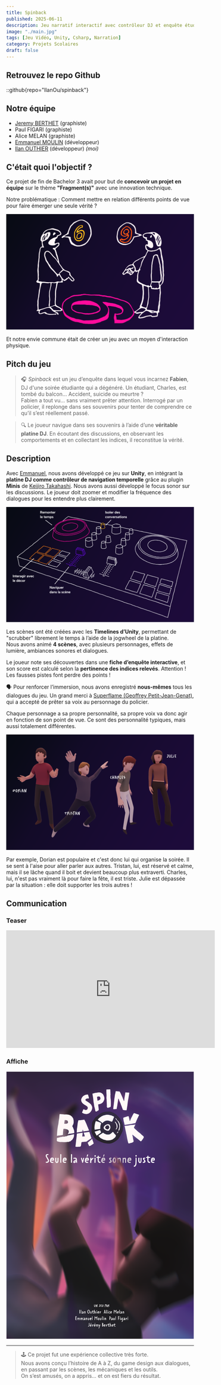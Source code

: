 ```yaml
---
title: Spinback
published: 2025-06-11
description: Jeu narratif interactif avec contrôleur DJ et enquête étudiante
image: "./main.jpg"
tags: [Jeu Vidéo, Unity, Csharp, Narration]
category: Projets Scolaires
draft: false
---
```


## Retrouvez le repo Github

::github{repo="IlanOu/spinback"}

## Notre équipe

- [Jeremy BERTHET](https://linktr.ee/aarleem) (graphiste)
- Paul FIGARI (graphiste)
- Alice MELAN (graphiste)
- [Emmanuel MOULIN](https://github.com/Kibishi47) (développeur)
- [Ilan OUTHIER](https://github.com/IlanOu) (développeur) *(moi)*

## C'était quoi l'objectif ?

Ce projet de fin de Bachelor 3 avait pour but de **concevoir un projet en équipe** sur le thème **"Fragment(s)"** avec une innovation technique.

Notre problématique : Comment mettre en relation différents points de vue pour faire émerger une seule vérité ?

![Points de vue](./point-of-view.png)

Et notre envie commune était de créer un jeu avec un moyen d'interaction physique.

## Pitch du jeu

> 🎧 *Spinback* est un jeu d’enquête dans lequel vous incarnez **Fabien**, DJ d'une soirée étudiante qui a dégénéré.
> Un étudiant, Charles, est tombé du balcon... Accident, suicide ou meurtre ?  
> Fabien a tout vu… sans vraiment prêter attention. Interrogé par un policier, il replonge dans ses souvenirs pour tenter de comprendre ce qu’il s’est réellement passé.

> 🔍 Le joueur navigue dans ses souvenirs à l’aide d’une **véritable platine DJ**. En écoutant des discussions, en observant les comportements et en collectant les indices, il reconstitue la vérité.

## Description

Avec [Emmanuel](https://github.com/Kibishi47), nous avons développé ce jeu sur **Unity**, en intégrant la **platine DJ comme contrôleur de navigation temporelle** grâce au plugin **Minis** de [Keijiro Takahashi](https://github.com/keijiro/Minis).
Nous avons aussi développé le focus sonor sur les discussions. Le joueur doit zoomer et modifier la fréquence des dialogues pour les entendre plus clairement.

![Platine](./platine.png)

Les scènes ont été créées avec les **Timelines d’Unity**, permettant de "scrubber" librement le temps à l’aide de la jogwheel de la platine.  
Nous avons animé **4 scènes**, avec plusieurs personnages, effets de lumière, ambiances sonores et dialogues.

Le joueur note ses découvertes dans une **fiche d’enquête interactive**, et son score est calculé selon la **pertinence des indices relevés**. Attention ! Les fausses pistes font perdre des points !

🗣️ Pour renforcer l’immersion, nous avons enregistré **nous-mêmes** tous les dialogues du jeu.
Un grand merci à [Superflame (Geoffrey Petit-Jean-Genat)](https://www.youtube.com/@superflameur), qui a accepté de prêter sa voix au personnage du policier.

Chaque personnage a sa propre personnalité, sa propre voix va donc agir en fonction de son point de vue.
Ce sont des personnalité typiques, mais aussi totalement différentes.

![Personnages](./characters.png)

Par exemple, Dorian est populaire et c'est donc lui qui organise la soirée. Il se sent à l'aise pour aller parler aux autres.
Tristan, lui, est réservé et calme, mais il se lâche quand il boit et devient beaucoup plus extraverti.
Charles, lui, n'est pas vraiment là pour faire la fête, il est triste.
Julie est dépassée par la situation : elle doit supporter les trois autres !

## Communication

### Teaser

<iframe 
width="560" 
height="315" 
src="https://www.youtube-nocookie.com/embed/t0MhQf51rM4?si=PiAJdwLnF4oAxQrN" 
title="Spinback Teaser" 
frameborder="0" 
allow="accelerometer; autoplay; clipboard-write; encrypted-media; gyroscope; picture-in-picture; web-share" 
referrerpolicy="strict-origin-when-cross-origin" 
allowfullscreen>
</iframe>

### Affiche

![Affiche](./affiche.png)

---

> 🕹️ Ce projet fut une expérience collective très forte.  
> Nous avons conçu l’histoire de A à Z, du game design aux dialogues, en passant par les scènes, les mécaniques et les outils.  
> On s’est amusés, on a appris… et on est fiers du résultat.

